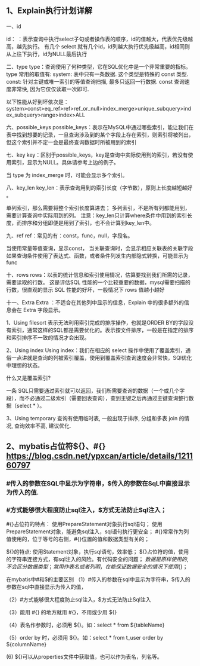 ## 1、Explain执行计划详解
一、id

id： ：表示查询中执行select子句或者操作表的顺序，id的值越大，代表优先级越高，越先执行。 
有几个 select 就有几个id，id列越大执行优先级越高，id相同则从上往下执行，id为NULL最后执行

二、type
type：查询使用了何种类型，它在SQL优化中是一个非常重要的指标。
type 常用的取值有:
  system: 表中只有一条数据. 这个类型是特殊的 const 类型.
  const: 针对主键或唯一索引的等值查询扫描, 最多只返回一行数据. const 查询速度非常快, 因为它仅仅读取一次即可.

以下性能从好到坏依次是：system>const>eq_ref>ref>ref_or_null>index_merge>unique_subquery>index_subquery>range>index>ALL

六、possible_keys
possible_keys：表示在MySQL中通过哪些索引，能让我们在表中找到想要的记录，一旦查询涉及到的某个字段上存在索引，则索引将被列出，但这个索引并不定一会是最终查询数据时所被用到的索引

七、key
key：区别于possible_keys，key是查询中实际使用到的索引，若没有使用索引，显示为NULL。具体请参考上边的例子。

当 type 为 index_merge 时，可能会显示多个索引。

八、key_len
  key_len：表示查询用到的索引长度（字节数），原则上长度越短越好 。

单列索引，那么需要将整个索引长度算进去；
多列索引，不是所有列都能用到，需要计算查询中实际用到的列。
注意：key_len只计算where条件中用到的索引长度，而排序和分组即便是用到了索引，也不会计算到key_len中。

九、ref
  ref：常见的有：const，func，null，字段名。

当使用常量等值查询，显示const，
当关联查询时，会显示相应关联表的关联字段
如果查询条件使用了表达式、函数，或者条件列发生内部隐式转换，可能显示为func

十、rows
rows：以表的统计信息和索引使用情况，估算要找到我们所需的记录，需要读取的行数。
这是评估SQL 性能的一个比较重要的数据，mysql需要扫描的行数，很直观的显示 SQL 性能的好坏，一般情况下 rows 值越小越好

十一、Extra
Extra ：不适合在其他列中显示的信息，Explain 中的很多额外的信息会在 Extra 字段显示。

1、Using filesort
表示无法利用索引完成的排序操作，也就是ORDER BY的字段没有索引，通常这样的SQL都是需要优化的。表示按文件排序，一般是在指定的排序和索引排序不一致的情况才会出现。

2、Using index
Using index：我们在相应的 select 操作中使用了覆盖索引，通俗一点讲就是查询的列被索引覆盖，使用到覆盖索引查询速度会非常快，SQl优化中理想的状态。

什么又是覆盖索引?

一条 SQL只需要通过索引就可以返回，我们所需要查询的数据（一个或几个字段），而不必通过二级索引（需要回表查询），查到主键之后再通过主键查询整行数据（select * ）。

3、Using temporary
查询有使用临时表, 一般出现于排序, 分组和多表 join 的情况, 查询效率不高, 建议优化.


## 2、mybatis占位符${}、#{}  https://blog.csdn.net/ypxcan/article/details/121160797
### #传入的参数在SQL中显示为字符串，$传入的参数在SqL中直接显示为传入的值.
### #方式能够很大程度防止sql注入，$方式无法防止Sql注入；

#{}占位符的特点：
使用PrepareStatement对象执行sql语句；
使用PrepareStatement对象，能避免sql注入，sql语句执行更安全；
#{}常常作为列值使用的，位于等号的右侧，#{}位置的值和数据类型有关的；

${}的特点:
使用Statement对象，执行sql语句，效率低；
${}占位符的值，使用的字符串连接方式，有sql注入的风险。有代码安全的问题；
${}数据是原样使用的,不会区分数据类型；
常用作表名或者列明，在能保证数据安全的情况下使用${}；

在mybatis中#和$的主要区别
（1）#传入的参数在sql中显示为字符串，$传入的参数在sql中直接显示为传入的值，

（2）#方式能够很大程度防止sql注入，$方式无法防止Sql注入

（3）能用 #{} 的地方就用 #{}，不用或少用 ${}

（4）表名作参数时，必须用 ${}。如：select * from ${tableName}

（5）order by 时，必须用 ${}。如：select * from t_user order by ${columnName}

 (6) ${}可以从properties文件中获取值，也可以作为表名，列名等。
